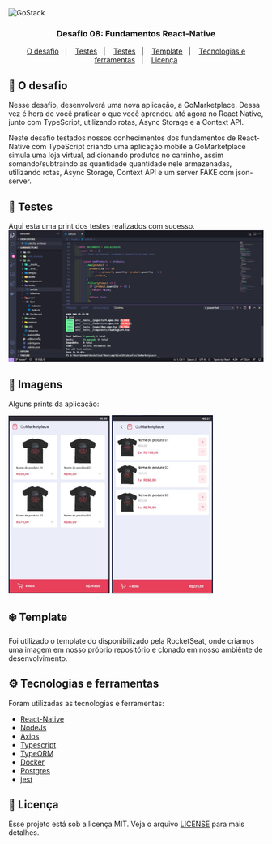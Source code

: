 <img alt="GoStack" src="https://storage.googleapis.com/golden-wind/bootcamp-gostack/header-desafios-new.png" />

<h3 align="center">
  Desafio 08: Fundamentos React-Native
</h3>

<p align="center">
  <a href="#rocket-o-desafio">O desafio</a>&nbsp;&nbsp;&nbsp;|&nbsp;&nbsp;&nbsp;
  <a href="#hammer-testes">Testes</a>&nbsp;&nbsp;&nbsp;|&nbsp;&nbsp;&nbsp;
  <a href="#iphone-imagens">Testes</a>&nbsp;&nbsp;&nbsp;|&nbsp;&nbsp;&nbsp;
  <a href="#snowflake-template">Template</a>&nbsp;&nbsp;&nbsp;|&nbsp;&nbsp;&nbsp;
  <a href="#gear-tecnologias-e-ferramentas">Tecnologias e ferramentas</a>&nbsp;&nbsp;&nbsp;|&nbsp;&nbsp;&nbsp;
  <a href="#memo-licença">Licença</a>
</p>

## :rocket: O desafio
Nesse desafio, desenvolverá uma nova aplicação, a GoMarketplace. Dessa vez é hora de você praticar o que você aprendeu até agora no React Native, junto com TypeScript, utilizando rotas, Async Storage e a Context API.

Neste desafio testados nossos conhecimentos dos fundamentos de React-Native com TypeScript criando uma aplicação mobile a GoMarketplace simula uma loja virtual, adicionando produtos no carrinho, assim somando/subtraindo as quantidade quantidade nele armazenadas, utilizando rotas, Async Storage, Context API e um server FAKE com json-server.

## :hammer: Testes

Aqui esta uma print dos testes realizados com sucesso.
<img alt="GoStack" src="./print_tests.png" />

## :iphone: Imagens

Alguns prints da aplicação:
<div>
<img alt="GoStack" width=200px src="./print_app_01.png" />
<img alt="GoStack" width=200px src="./print_app_02.png" />
</div>


## :snowflake: Template

Foi utilizado o template do disponibilizado pela RocketSeat, onde criamos uma imagem em nosso próprio repositório e clonado em nosso ambiênte de desenvolvimento.

## :gear: Tecnologias e ferramentas

Foram utilizadas as tecnologias e ferramentas:
* [React-Native](https://reactnative.dev/)
* [NodeJs](https://nodejs.org/)
* [Axios](https://github.com/axios/axios/)
* [Typescript](https://www.typescriptlang.org/)
* [TypeORM](https://typeorm.io/#/)
* [Docker](https://www.docker.com/)
* [Postgres](https://www.postgresql.org/)
* [jest](https://www.npmjs.com/package/jest)


## :memo: Licença

Esse projeto está sob a licença MIT. Veja o arquivo [LICENSE](LICENSE.md) para mais detalhes.

